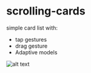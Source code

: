 # scrolling-cards
simple card list with:
- tap gestures
- drag gesture
- Adaptive models


![alt text](https://github.com/jadejamig/scrolling-cards/blob/f85b33cfed25271f7452981bacd81ec23b2b9563/sample.gif)
